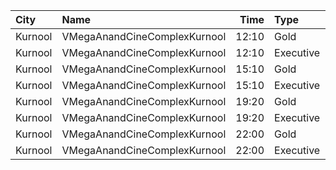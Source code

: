 | City    | Name                         |  Time | Type      | Price | Capacity | Booked |
| :------ | :--------------------------- | ----: | :-------- | ----: | -------: | -----: |
| Kurnool | VMegaAnandCineComplexKurnool | 12:10 | Gold      |  110₹ |      190 |    190 |
| Kurnool | VMegaAnandCineComplexKurnool | 12:10 | Executive |   70₹ |       48 |     48 |
| Kurnool | VMegaAnandCineComplexKurnool | 15:10 | Gold      |  110₹ |      190 |    190 |
| Kurnool | VMegaAnandCineComplexKurnool | 15:10 | Executive |   70₹ |       48 |     48 |
| Kurnool | VMegaAnandCineComplexKurnool | 19:20 | Gold      |  110₹ |      190 |    190 |
| Kurnool | VMegaAnandCineComplexKurnool | 19:20 | Executive |   70₹ |       48 |     48 |
| Kurnool | VMegaAnandCineComplexKurnool | 22:00 | Gold      |  110₹ |      190 |    190 |
| Kurnool | VMegaAnandCineComplexKurnool | 22:00 | Executive |   70₹ |       48 |     48 |